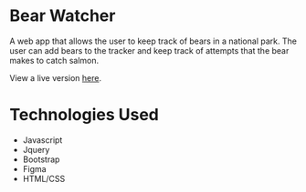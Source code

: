 # Bear Watcher
A web app that allows the user to keep track of bears in a national park. The user can add bears to the tracker and keep track of attempts that the bear makes to catch salmon.

View a live version [here](https://bearwatcher.netlify.app/).

# Technologies Used
- Javascript
- Jquery
- Bootstrap
- Figma
- HTML/CSS
